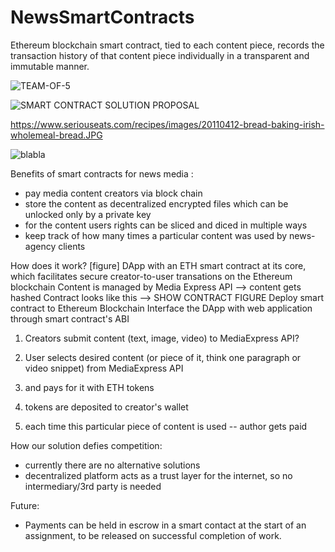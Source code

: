 # NewsSmartContracts
Ethereum blockchain smart contract, tied to each content piece, records the transaction history of that content piece individually in a transparent and immutable manner.

![TEAM-OF-5](https://github.com/mfilipav/NewsSmartContracts/tree/master/misc/img1.jpg)

![SMART CONTRACT SOLUTION PROPOSAL](https://github.com/mfilipav/NewsSmartContracts/tree/master/misc/img2.jpg)

https://www.seriouseats.com/recipes/images/20110412-bread-baking-irish-wholemeal-bread.JPG

![blabla](https://www.seriouseats.com/recipes/images/20110412-bread-baking-irish-wholemeal-bread.JPG)


Benefits of smart contracts for news media :
- pay media content creators via block chain
- store the content as decentralized encrypted files which can be unlocked only by a private key
- for the content users rights can be sliced and diced in multiple ways
- keep track of how many times a particular content was used by news-agency clients


How does it work? [figure]
DApp with an ETH smart contract at its core, which facilitates secure creator-to-user transations on the Ethereum blockchain
Content is managed by Media Express API --> content gets hashed 
Contract looks like this --> SHOW CONTRACT FIGURE
Deploy smart contract to Ethereum Blockchain
Interface the DApp with web application through smart contract's ABI

1. Creators submit content (text, image, video) to MediaExpress API?

2. User selects desired content (or piece of it, think one paragraph or video snippet) from MediaExpress API
3. and pays for it with ETH tokens
4. tokens are deposited to creator's wallet
5. each time this particular piece of content is used -- author gets paid


How our solution defies competition:
- currently there are no alternative solutions
- decentralized platform acts as a trust layer for the internet, so no intermediary/3rd party is needed

Future:
- Payments can be held in escrow in a smart contact at the start of an assignment, to be released on successful completion of work.

